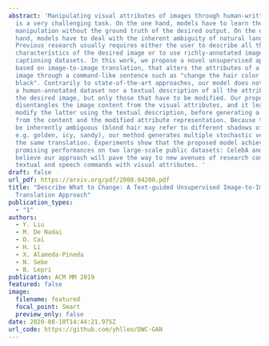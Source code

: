 ```yaml
---
abstract: 'Manipulating visual attributes of images through human-written text
  is a very challenging task. On the one hand, models have to learn the
  manipulation without the ground truth of the desired output. On the other
  hand, models have to deal with the inherent ambiguity of natural language.
  Previous research usually requires either the user to describe all the
  characteristics of the desired image or to use richly-annotated image
  captioning datasets. In this work, we propose a novel unsupervised approach,
  based on image-to-image translation, that alters the attributes of a given
  image through a command-like sentence such as "change the hair color to
  black". Contrarily to state-of-the-art approaches, our model does not require
  a human-annotated dataset nor a textual description of all the attributes of
  the desired image, but only those that have to be modified. Our proposed model
  disentangles the image content from the visual attributes, and it learns to
  modify the latter using the textual description, before generating a new image
  from the content and the modified attribute representation. Because text might
  be inherently ambiguous (blond hair may refer to different shadows of blond,
  e.g. golden, icy, sandy), our method generates multiple stochastic versions of
  the same translation. Experiments show that the proposed model achieves
  promising performances on two large-scale public datasets: CelebA and CUB. We
  believe our approach will pave the way to new avenues of research combining
  textual and speech commands with visual attributes. '
draft: false
url_pdf: https://arxiv.org/pdf/2008.04200.pdf
title: "Describe What to Change: A Text-guided Unsupervised Image-to-Image
  Translation Approach"
publication_types:
  - "1"
authors:
  - Y. Liu
  - M. De Nadai
  - D. Cai
  - H. Li
  - X. Alameda-Pineda
  - N. Sebe
  - B. Lepri
publication: ACM MM 2019
featured: false
image:
  filename: featured
  focal_point: Smart
  preview_only: false
date: 2020-08-10T14:44:21.975Z
url_code: https://github.com/yhlleo/DWC-GAN
---
```

